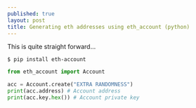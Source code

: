 ```yaml
---
published: true
layout: post
title: Generating eth addresses using eth_account (python)
---
```


This is quite straight forward...

```$ pip install eth-account```

```python
from eth_account import Account

acc = Account.create("EXTRA RANDOMNESS")
print(acc.address) # Account address
print(acc.key.hex()) # Account private key
```
